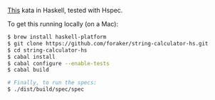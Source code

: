 [This](osherove.com/tdd-kata-1/) kata in Haskell, tested with Hspec.

To get this running locally (on a Mac):

```bash
$ brew install haskell-platform
$ git clone https://github.com/foraker/string-calculator-hs.git
$ cd string-calculator-hs
$ cabal install
$ cabal configure --enable-tests
$ cabal build

# Finally, to run the specs:
$ ./dist/build/spec/spec
```

